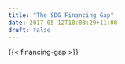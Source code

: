 ```yaml
---
title: "The SDG Financing Gap"
date: 2017-05-12T18:00:29+11:00
draft: false
---
```


{{< financing-gap >}}